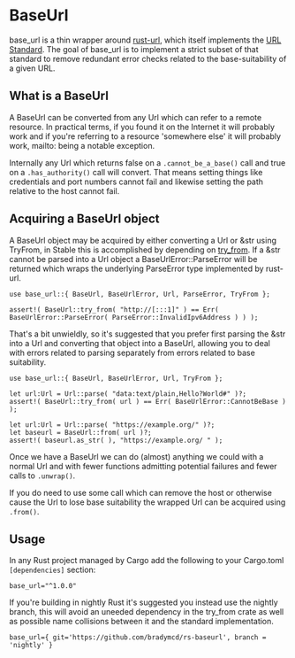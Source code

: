 # BaseUrl

base_url is a thin wrapper around [rust-url](https://github.com/servo/rust-url), which itself
implements the [URL Standard](https://url.spec.whatwg.org/). The goal of base_url is to implement
a strict subset of that standard to remove redundant error checks related to the base-suitability of a
given URL.

## What is a BaseUrl

A BaseUrl can be converted from any Url which can refer to a remote resource. In practical terms, if 
you found it on the Internet it will probably work and if you're referring to a resource 'somewhere 
else' it will probably work, mailto: being a notable exception. 

Internally any Url which returns false on a ```.cannot_be_a_base()``` call and true on a 
```.has_authority()``` call will convert. That means setting things like credentials and port numbers
cannot fail and likewise setting the path relative to the host cannot fail.

## Acquiring a BaseUrl object

A BaseUrl object may be acquired by either converting a Url or &str using TryFrom, in Stable this is
accomplished by depending on [try_from](https://crates.io/crates/try_from). If a &str cannot be parsed
into a Url object a BaseUrlError::ParseError will be returned which wraps the underlying ParseError 
type implemented by rust-url.

```
use base_url::{ BaseUrl, BaseUrlError, Url, ParseError, TryFrom };

assert!( BaseUrl::try_from( "http://[:::1]" ) == Err( BaseUrlError::ParseError( ParseError::InvalidIpv6Address ) ) );
```

That's a bit unwieldly, so it's suggested that you prefer first parsing the &str into a Url and
converting that object into a BaseUrl, allowing you to deal with errors related to parsing separately
from errors related to base suitability.

```
use base_url::{ BaseUrl, BaseUrlError, Url, TryFrom };

let url:Url = Url::parse( "data:text/plain,Hello?World#" )?;
assert!( BaseUrl::try_from( url ) == Err( BaseUrlError::CannotBeBase ) );

let url:Url = Url::parse( "https://example.org/" )?;
let baseurl = BaseUrl::from( url )?;
assert!( baseurl.as_str( ), "https://example.org/ " );
```

Once we have a BaseUrl we can do (almost) anything we could with a normal Url and with fewer functions
admitting potential failures and fewer calls to ```.unwrap()```.

If you do need to use some call which can remove the host or otherwise cause the Url to lose base 
suitability the wrapped Url can be acquired using ```.from()```.

## Usage

In any Rust project managed by Cargo add the following to your Cargo.toml ```[dependencies]``` section:
```
base_url="^1.0.0"
```

If you're building in nightly Rust it's suggested you instead use the nightly branch, this will avoid
an uneeded dependency in the try_from crate as well as possible name collisions between it and the 
standard implementation.
```
base_url={ git='https://github.com/bradymcd/rs-baseurl', branch = 'nightly' }
```
